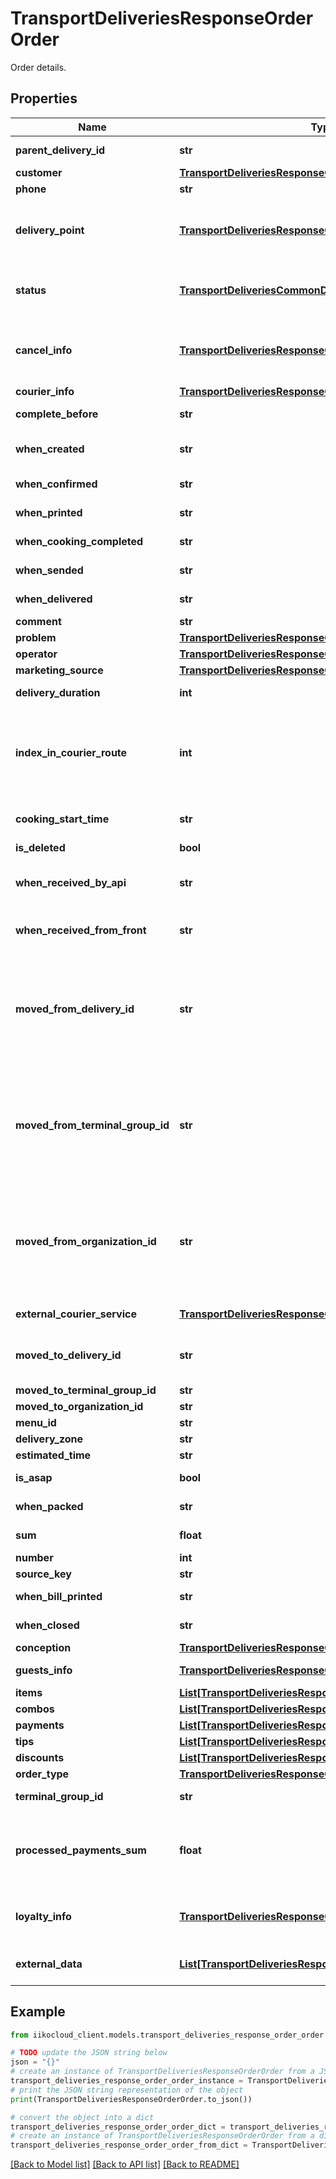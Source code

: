 # TransportDeliveriesResponseOrderOrder

Order details.

## Properties

Name | Type | Description | Notes
------------ | ------------- | ------------- | -------------
**parent_delivery_id** | **str** | ID of delivery serving as source for splitting by FCRs. | [optional] 
**customer** | [**TransportDeliveriesResponseOrderCustomer**](TransportDeliveriesResponseOrderCustomer.md) | Delivery customer. | [optional] 
**phone** | **str** | Delivery phone number. | 
**delivery_point** | [**TransportDeliveriesResponseOrderDeliveryPoint**](TransportDeliveriesResponseOrderDeliveryPoint.md) | Delivery point details.  &lt;remarks&gt;  Not required if order type is customer pickup. Otherwise, required.  &lt;/remarks&gt; | [optional] 
**status** | [**TransportDeliveriesCommonDeliveryStatus**](TransportDeliveriesCommonDeliveryStatus.md) | Delivery status.                &gt; Delivery status &#x60;ReadyForCooking&#x60; is deprecated from version &#x60;9.0.6&#x60;. | 
**cancel_info** | [**TransportDeliveriesResponseOrderCancelInfo**](TransportDeliveriesResponseOrderCancelInfo.md) | Delivery cancellation details.  &lt;remarks&gt;  Required only if delivery is canceled, i.e. status&#x3D;Canceled.  &lt;/remarks&gt; | [optional] 
**courier_info** | [**TransportDeliveriesResponseOrderCourierInfo**](TransportDeliveriesResponseOrderCourierInfo.md) | Driver information. | [optional] 
**complete_before** | **str** | Order fulfillment time (Local for the terminal). | 
**when_created** | **str** | Delivery creation time in iikoFront (Local for the terminal). | 
**when_confirmed** | **str** | Delivery confirmation time (Local for the terminal). | [optional] 
**when_printed** | **str** | Service printing time (Local for the terminal). | [optional] 
**when_cooking_completed** | **str** | Cooking completion time (Local for the terminal). | [optional] 
**when_sended** | **str** | Delivery dispatch time (Local for the terminal). | [optional] 
**when_delivered** | **str** | Actual delivery time (Local for delivery terminal). | [optional] 
**comment** | **str** | Order comment. | [optional] 
**problem** | [**TransportDeliveriesResponseOrderProblem**](TransportDeliveriesResponseOrderProblem.md) | Problem flag. | [optional] 
**operator** | [**TransportDeliveriesResponseOrderEmployee**](TransportDeliveriesResponseOrderEmployee.md) | Operator that took order. | [optional] 
**marketing_source** | [**TransportDeliveriesResponseOrderMarketingSource**](TransportDeliveriesResponseOrderMarketingSource.md) | Marketing source. | [optional] 
**delivery_duration** | **int** | Duration of delivery (in minutes). | [optional] 
**index_in_courier_route** | **int** | Ordinal number in route list.  &lt;remarks&gt;  Field is filled up at the time of delivery allocation by logistics in iikoFront.  If logistics is not in use, the field is not filled up.  &lt;/remarks&gt; | [optional] 
**cooking_start_time** | **str** | The time when you need to start cooking an order (Local for the terminal). | 
**is_deleted** | **bool** | Order is deleted. | [optional] 
**when_received_by_api** | **str** | Moment of time when CloudAPI received the request to create the order (UTC). | [optional] 
**when_received_from_front** | **str** | Moment of time when the order first received and saved from iikoFront (UTC). | [optional] 
**moved_from_delivery_id** | **str** | Tells that this delivery has been moved from terminal group  with id *MovedFromTerminalGroupId* by cancelling delivery with deliveryId *MovedFromDeliveryId*.   &gt; Allowed from version &#x60;7.5.4&#x60;. | [optional] 
**moved_from_terminal_group_id** | **str** | Tells that this delivery has been moved from terminal group  with id *MovedFromTerminalGroupId* by cancelling delivery with deliveryId *MovedFromDeliveryId*.   &gt; Allowed from version &#x60;7.5.4&#x60;. | [optional] 
**moved_from_organization_id** | **str** | Tells that this delivery has been moved from terminal group  with id *MovedFromTerminalGroupId* by cancelling delivery with deliveryId *MovedFromDeliveryId*.   &gt; Allowed from version &#x60;7.5.4&#x60;. | [optional] 
**external_courier_service** | [**TransportDeliveriesResponseOrderExternalCourierService**](TransportDeliveriesResponseOrderExternalCourierService.md) | ECS info.   &gt; Allowed from version &#x60;7.7.7&#x60;. | [optional] 
**moved_to_delivery_id** | **str** | Tells that this delivery has been canceled and moved to terminal group  with id *MovedToTerminalGroupId*. | [optional] 
**moved_to_terminal_group_id** | **str** |  | [optional] 
**moved_to_organization_id** | **str** |  | [optional] 
**menu_id** | **str** | External menu ID. | [optional] 
**delivery_zone** | **str** | Name of delivery zone. | [optional] 
**estimated_time** | **str** | Delivery estimated time. | [optional] 
**is_asap** | **bool** | Whether to deliver as soon as possible. | [optional] 
**when_packed** | **str** | Delivery packing time (Local for the terminal). | [optional] 
**sum** | **float** | Order amount (after discount or surcharge). | 
**number** | **int** | Delivery No. | 
**source_key** | **str** | Delivery source. | [optional] 
**when_bill_printed** | **str** | Invoice printing time (guest bill time). | [optional] 
**when_closed** | **str** | Delivery closing time (Local for delivery terminal). | [optional] 
**conception** | [**TransportDeliveriesResponseOrderConception**](TransportDeliveriesResponseOrderConception.md) | Concept. | [optional] 
**guests_info** | [**TransportDeliveriesResponseOrderGuestsInfo**](TransportDeliveriesResponseOrderGuestsInfo.md) | Information about order guests. | 
**items** | [**List[TransportDeliveriesResponseOrderOrderItem]**](TransportDeliveriesResponseOrderOrderItem.md) | Order items. | 
**combos** | [**List[TransportDeliveriesResponseOrderOrderCombo]**](TransportDeliveriesResponseOrderOrderCombo.md) | Combo. | [optional] 
**payments** | [**List[TransportDeliveriesResponseOrderPaymentItem]**](TransportDeliveriesResponseOrderPaymentItem.md) | Payments. | [optional] 
**tips** | [**List[TransportDeliveriesResponseOrderTipsPaymentItem]**](TransportDeliveriesResponseOrderTipsPaymentItem.md) | Tips. | [optional] 
**discounts** | [**List[TransportDeliveriesResponseOrderDiscountItem]**](TransportDeliveriesResponseOrderDiscountItem.md) | Discounts. | [optional] 
**order_type** | [**TransportDeliveriesResponseOrderOrderType**](TransportDeliveriesResponseOrderOrderType.md) | Order type. | 
**terminal_group_id** | **str** | ID of the terminal group where the order is located. | 
**processed_payments_sum** | **float** | The amount of processed payments.  &lt;remarks&gt;  null - only for unsupported POS versions.  &lt;/remarks&gt;   &gt; Allowed from version &#x60;7.6.0&#x60;. | 
**loyalty_info** | [**TransportDeliveriesResponseOrderLoyaltyInfo**](TransportDeliveriesResponseOrderLoyaltyInfo.md) | Information about Loyalty app.  &lt;remarks&gt;  null - only for unsupported POS versions.  &lt;/remarks&gt; | [optional] 
**external_data** | [**List[TransportDeliveriesResponseOrderExternalData]**](TransportDeliveriesResponseOrderExternalData.md) | Order external data.   &gt; Allowed from version &#x60;8.0.6&#x60;. | [optional] 

## Example

```python
from iikocloud_client.models.transport_deliveries_response_order_order import TransportDeliveriesResponseOrderOrder

# TODO update the JSON string below
json = "{}"
# create an instance of TransportDeliveriesResponseOrderOrder from a JSON string
transport_deliveries_response_order_order_instance = TransportDeliveriesResponseOrderOrder.from_json(json)
# print the JSON string representation of the object
print(TransportDeliveriesResponseOrderOrder.to_json())

# convert the object into a dict
transport_deliveries_response_order_order_dict = transport_deliveries_response_order_order_instance.to_dict()
# create an instance of TransportDeliveriesResponseOrderOrder from a dict
transport_deliveries_response_order_order_from_dict = TransportDeliveriesResponseOrderOrder.from_dict(transport_deliveries_response_order_order_dict)
```
[[Back to Model list]](../README.md#documentation-for-models) [[Back to API list]](../README.md#documentation-for-api-endpoints) [[Back to README]](../README.md)


